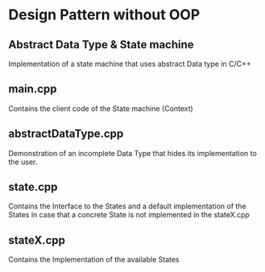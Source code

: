 # Design Pattern without OOP
## Abstract Data Type & State machine
Implementation of a state machine that uses abstract Data type in C/C++

## main.cpp
Contains the client code of the State machine (Context)

## abstractDataType.cpp
Demonstration of an incomplete Data Type that hides its implementation to the user.

## state.cpp
Contains the Interface to the States and a default implementation of the States
in case that a concrete State is not implemented in the stateX.cpp

## stateX.cpp
Contains the Implementation of the available States
